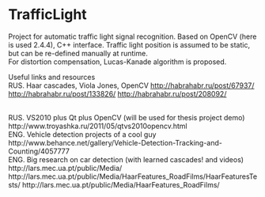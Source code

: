 TrafficLight
============

Project for automatic traffic light signal recognition. Based on OpenCV (here is used 2.4.4), C++ interface. Traffic light position is assumed to be static, but can be re-defined manually at runtime.<br/>
For distortion compensation, Lucas-Kanade algorithm is proposed.

Useful links and resources
<br/>
RUS. Haar cascades, Viola Jones, OpenCV
http://habrahabr.ru/post/67937/
http://habrahabr.ru/post/133826/
http://habrahabr.ru/post/208092/

<br/>
RUS. VS2010 plus Qt plus OpenCV (will be used for thesis project demo)
http://www.troyashka.ru/2011/05/qtvs2010opencv.html

<br/>
ENG. Vehicle detection projects of a cool guy
http://www.behance.net/gallery/Vehicle-Detection-Tracking-and-Counting/4057777

<br/>
ENG. Big research on car detection (with learned cascades! and videos)
http://lars.mec.ua.pt/public/Media/
http://lars.mec.ua.pt/public/Media/HaarFeatures_RoadFilms/HaarFeaturesTests/
http://lars.mec.ua.pt/public/Media/HaarFeatures_RoadFilms/
